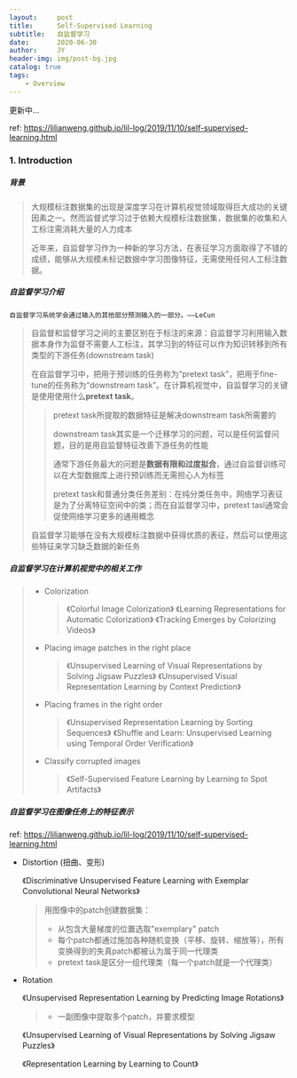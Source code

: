 ```yaml
---
layout:     post
title:      Self-Supervised Learning
subtitle:   自监督学习
date:       2020-06-30
author:     JY
header-img: img/post-bg.jpg
catalog: true
tags:
    - Overview
---
```


更新中...

ref: https://lilianweng.github.io/lil-log/2019/11/10/self-supervised-learning.html

### 1. Introduction

##### **背景**

> 大规模标注数据集的出现是深度学习在计算机视觉领域取得巨大成功的关键因素之一。然而监督式学习过于依赖大规模标注数据集，数据集的收集和人工标注需消耗大量的人力成本
>
> 近年来，自监督学习作为一种新的学习方法，在表征学习方面取得了不错的成绩，能够从大规模未标记数据中学习图像特征，无需使用任何人工标注数据。



##### **自监督学习介绍**

`自监督学习系统学会通过输入的其他部分预测输入的一部分。——LeCun`

> 自监督和监督学习之间的主要区别在于标注的来源：自监督学习利用输入数据本身作为监督不需要人工标注，其学习到的特征可以作为知识转移到所有类型的下游任务(downstream task)
>
> 在自监督学习中，把用于预训练的任务称为“pretext task”，把用于fine-tune的任务称为“downstream task”。在计算机视觉中，自监督学习的关键是使用使用什么**pretext task**。
>
> > pretext task所提取的数据特征是解决downstream task所需要的
> >
> > downstream task其实是一个迁移学习的问题，可以是任何监督问题，目的是用自监督特征改善下游任务的性能
> >
> > 通常下游任务最大的问题是**数据有限和过度拟合**，通过自监督训练可以在大型数据库上进行预训练而无需担心人为标签
> >
> > pretext task和普通分类任务差别：在纯分类任务中，网络学习表征是为了分离特征空间中的类；而在自监督学习中，pretext tasl通常会促使网络学习更多的通用概念
>
> 自监督学习能够在没有大规模标注数据中获得优质的表征，然后可以使用这些特征来学习缺乏数据的新任务



##### **自监督学习在计算机视觉中的相关工作**

> - Colorization
>
>   > 《Colorful Image Colorization》
>   > 《Learning Representations for Automatic Colorization》
>   > 《Tracking Emerges by Colorizing Videos》
>
> - Placing image patches in the right place
>
>   > 《Unsupervised Learning of Visual Representations by Solving Jigsaw Puzzles》
>   > 《Unsupervised Visual Representation Learning by Context Prediction》
>
> - Placing frames in the right order
>
>   > 《Unsupervised Representation Learning by Sorting Sequences》
>   > 《Shuffle and Learn: Unsupervised Learning using Temporal Order Verification》
>
> - Classify corrupted images
>
>   > 《Self-Supervised Feature Learning by Learning to Spot Artifacts》



##### 自监督学习在图像任务上的特征表示

ref: https://lilianweng.github.io/lil-log/2019/11/10/self-supervised-learning.html

- Distortion (扭曲、变形)

  《Discriminative Unsupervised Feature Learning with Exemplar Convolutional Neural Networks》

  > 用图像中的patch创建数据集：
  >
  > - 从包含大量梯度的位置选取"exemplary" patch
  > - 每个patch都通过施加各种随机变换（平移、旋转、缩放等），所有变换得到的失真patch都被认为属于同一代理类
  > - pretext task是区分一组代理类（每一个patch就是一个代理类）

- Rotation

  《Unsupervised Representation Learning by Predicting Image Rotations》

  > - 一副图像中提取多个patch，并要求模型

  《Unsupervised Learning of Visual Representations by Solving Jigsaw Puzzles》

  > 

  《Representation Learning by Learning to Count》